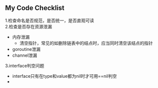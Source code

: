 My Code Checklist
---

1.检查命名是否规范，是否统一，是否直观可读<br/>
2.检查是否存在资源泄漏
- 内存泄漏
    - 清空指针，常见的如删除链表中的结点时，应当同时清空该结点的指针
- goroutine泄漏
- channel泄漏

3.interface判空问题
- interface只有在type和value都为nil时才可用==nil判空
- 